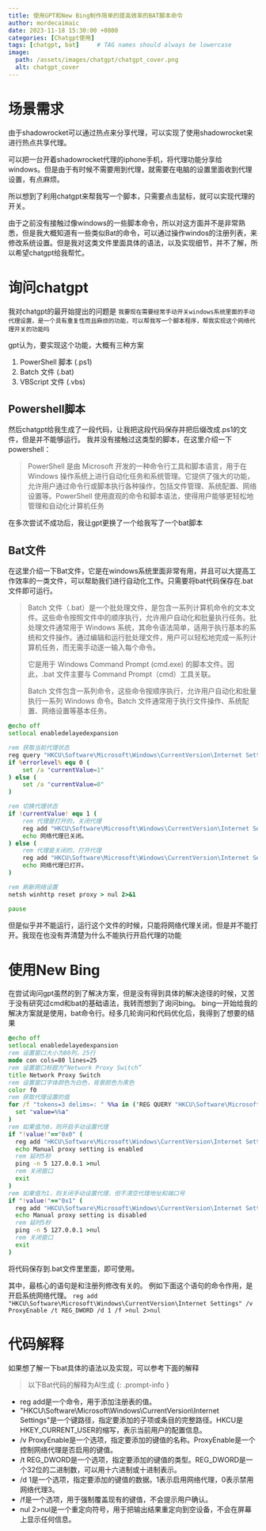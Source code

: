 ```yaml
---
title: 使用GPT和New Bing制作简单的提高效率的BAT脚本命令
author: mordecaimaic
date: 2023-11-18 15:30:00 +0800
categories: [Chatgpt使用]
tags: [chatgpt, bat]     # TAG names should always be lowercase
image:
  path: /assets/images/chatgpt/chatgpt_cover.png
  alt: chatgpt_cover
---
```

# 场景需求
由于shadowrocket可以通过热点来分享代理，可以实现了使用shadowrocket来进行热点共享代理。

可以把一台开着shadowrocket代理的iphone手机，将代理功能分享给windows。但是由于有时候不需要用到代理，就需要在电脑的设置里面收到代理设置，有点麻烦。

所以想到了利用chatgpt来帮我写一个脚本，只需要点击鼠标，就可以实现代理的开关。

由于之前没有接触过像windows的一些脚本命令，所以对这方面并不是非常熟悉，但是我大概知道有一些类似Bat的命令，可以通过操作windos的注册列表，来修改系统设置。但是我对这类文件里面具体的语法，以及实现细节，并不了解，所以希望chatgpt给我帮忙。
# 询问chatgpt
我对chatgpt的最开始提出的问题是
``我要现在需要经常手动开关windows系统里面的手动代理设置，是一个具有重复性而且麻烦的功能，可以帮我写一个脚本程序，帮我实现这个网络代理开关的功能吗``

gpt认为，要实现这个功能，大概有三种方案
1.  PowerShell 脚本 (.ps1)
2.  Batch 文件 (.bat)
3.  VBScript 文件 (.vbs)

## Powershell脚本
然后chatgpt给我生成了一段代码，让我把这段代码保存并把后缀改成.ps1的文件，但是并不能够运行。
我并没有接触过这类型的脚本，在这里介绍一下powershell：
> PowerShell 是由 Microsoft 开发的一种命令行工具和脚本语言，用于在 Windows 操作系统上进行自动化任务和系统管理。它提供了强大的功能，允许用户通过命令行或脚本执行各种操作，包括文件管理、系统配置、网络设置等。PowerShell 使用直观的命令和脚本语法，使得用户能够更轻松地管理和自动化计算机任务

在多次尝试不成功后，我让gpt更换了一个给我写了一个bat脚本
## Bat文件
在这里介绍一下Bat文件，它是在windows系统里面非常有用，并且可以大提高工作效率的一类文件，可以帮助我们进行自动化工作。只需要将bat代码保存在.bat文件即可运行。

> Batch 文件（.bat）是一个批处理文件，是包含一系列计算机命令的文本文件。这些命令按照文件中的顺序执行，允许用户自动化和批量执行任务。批处理文件通常用于 Windows 系统，其命令语法简单，适用于执行基本的系统和文件操作。通过编辑和运行批处理文件，用户可以轻松地完成一系列计算机任务，而无需手动逐一输入每个命令。
> 
> 它是用于 Windows Command Prompt (cmd.exe) 的脚本文件。因此，.bat 文件主要与 Command Prompt（cmd）工具关联。
> 
> Batch 文件包含一系列命令，这些命令按顺序执行，允许用户自动化和批量执行一系列 Windows 命令。Batch 文件通常用于执行文件操作、系统配置、网络设置等基本任务。

```bat
@echo off
setlocal enabledelayedexpansion

rem 获取当前代理状态
reg query "HKCU\Software\Microsoft\Windows\CurrentVersion\Internet Settings" /v ProxyEnable > nul 2>&1
if %errorlevel% equ 0 (
    set /a "currentValue=1"
) else (
    set /a "currentValue=0"
)

rem 切换代理状态
if !currentValue! equ 1 (
    rem 代理是打开的，关闭代理
    reg add "HKCU\Software\Microsoft\Windows\CurrentVersion\Internet Settings" /v ProxyEnable /t REG_DWORD /d 0 /f > nul 2>&1
    echo 网络代理已关闭。
) else (
    rem 代理是关闭的，打开代理
    reg add "HKCU\Software\Microsoft\Windows\CurrentVersion\Internet Settings" /v ProxyEnable /t REG_DWORD /d 1 /f > nul 2>&1
    echo 网络代理已打开。
)

rem 刷新网络设置
netsh winhttp reset proxy > nul 2>&1

pause

```
但是似乎并不能运行，运行这个文件的时候，只能将网络代理关闭，但是并不能打开。我现在也没有弄清楚为什么不能执行开启代理的功能

# 使用New Bing
在尝试询问gpt虽然的到了解决方案，但是没有得到具体的解决途径的时候，又苦于没有研究过cmd和bat的基础语法，我转而想到了询问bing。
bing一开始给我的解决方案就是使用，bat命令行。经多几轮询问和代码优化后，我得到了想要的结果
```bat
@echo off
setlocal enabledelayedexpansion
rem 设置窗口大小为80列，25行
mode con cols=80 lines=25
rem 设置窗口标题为“Network Proxy Switch”
title Network Proxy Switch
rem 设置窗口字体颜色为白色，背景颜色为黑色
color f0
rem 获取代理设置的值
for /f "tokens=3 delims=: " %%a in ('REG QUERY "HKCU\Software\Microsoft\Windows\CurrentVersion\Internet Settings" /v ProxyEnable ^| find /i "ProxyEnable"') do (
  set "value=%%a"
)
rem 如果值为0，则开启手动设置代理
if "!value!"=="0x0" (
  reg add "HKCU\Software\Microsoft\Windows\CurrentVersion\Internet Settings" /v ProxyEnable /t REG_DWORD /d 1 /f >nul 2>nul
  echo Manual proxy setting is enabled
  rem 延时5秒
  ping -n 5 127.0.0.1 >nul
  rem 关闭窗口
  exit
)
rem 如果值为1，则关闭手动设置代理，但不清空代理地址和端口号
if "!value!"=="0x1" (
  reg add "HKCU\Software\Microsoft\Windows\CurrentVersion\Internet Settings" /v ProxyEnable /t REG_DWORD /d 0 /f >nul 2>nul
  echo Manual proxy setting is disabled
  rem 延时5秒
  ping -n 5 127.0.0.1 >nul
  rem 关闭窗口
  exit
)
```
将代码保存到.bat文件里里面，即可使用。

其中，最核心的语句是和注册列修改有关的。
例如下面这个语句的命令作用，是开启系统网络代理。
``reg add "HKCU\Software\Microsoft\Windows\CurrentVersion\Internet Settings" /v ProxyEnable /t REG_DWORD /d 1 /f >nul 2>nul
``

# 代码解释
如果想了解一下bat具体的语法以及实现，可以参考下面的解释
> 以下Bat代码的解释为AI生成
{: .prompt-info }
- reg add是一个命令，用于添加注册表的值。
- "HKCU\Software\Microsoft\Windows\CurrentVersion\Internet Settings"是一个键路径，指定要添加的子项或条目的完整路径。HKCU是HKEY_CURRENT_USER的缩写，表示当前用户的配置信息。
- /v ProxyEnable是一个选项，指定要添加的键值的名称。ProxyEnable是一个控制网络代理是否启用的键值。
- /t REG_DWORD是一个选项，指定要添加的键值的类型。REG_DWORD是一个32位的二进制数，可以用十六进制或十进制表示。
- /d 1是一个选项，指定要添加的键值的数据。1表示启用网络代理，0表示禁用网络代理3。
- /f是一个选项，用于强制覆盖现有的键值，不会提示用户确认。
- nul 2>nul是一个重定向符号，用于把输出结果重定向到空设备，不会在屏幕上显示任何信息。
